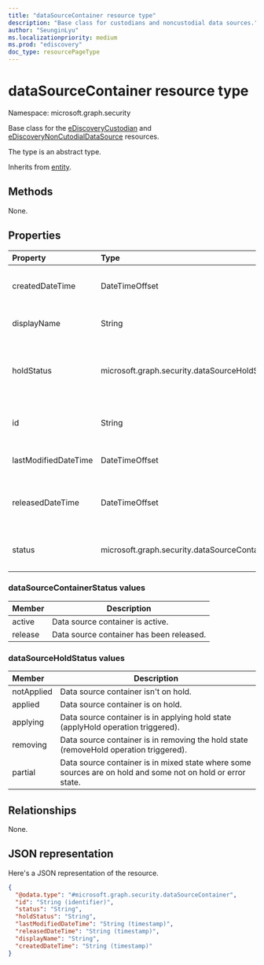 ```yaml
---
title: "dataSourceContainer resource type"
description: "Base class for custodians and noncustodial data sources."
author: "SeunginLyu"
ms.localizationpriority: medium
ms.prod: "ediscovery"
doc_type: resourcePageType
---
```


# dataSourceContainer resource type

Namespace: microsoft.graph.security



Base class for the [eDiscoveryCustodian](../resources/security-ediscoverycustodian.md) and [eDiscoveryNonCutodialDataSource](../resources/security-ediscoverynoncustodialdatasource.md) resources.

The type is an abstract type.

Inherits from [entity](../resources/entity.md).

## Methods

None.
## Properties
|Property|Type|Description|
|:---|:---|:---|
|createdDateTime|DateTimeOffset|Created date and time of the dataSourceContainer entity.|
|displayName|String|Display name of the dataSourceContainer entity.|
|holdStatus|microsoft.graph.security.dataSourceHoldStatus|The hold status of the dataSourceContainer. The possible values are: `notApplied`, `applied`, `applying`, `removing`, `partial`|
|id|String|Unique identifier of the dataSourceContainer. Inherited from [entity](../resources/entity.md)|
|lastModifiedDateTime|DateTimeOffset|Last modified date and time of the dataSourceContainer.|
|releasedDateTime|DateTimeOffset|Date and time that the dataSourceContainer was released from the case.|
|status|microsoft.graph.security.dataSourceContainerStatus|Latest status of the dataSourceContainer. Possible values are: `Active`, `Released`.|

### dataSourceContainerStatus values

|Member|Description|
|:----|-----------|
| active| Data source container is active.|
| release | Data source container has been released.|

### dataSourceHoldStatus values

|Member|Description|
|:----|-----------|
| notApplied | Data source container isn't on hold.|
| applied | Data source container is on hold.|
| applying | Data source container is in applying hold state (applyHold operation triggered).|
| removing | Data source container is in removing the hold state (removeHold operation triggered).|
| partial | Data source container is in mixed state where some sources are on hold and some not on hold or error state.|
## Relationships
None.

## JSON representation
Here's a JSON representation of the resource.
<!-- {
  "blockType": "resource",
  "keyProperty": "id",
  "@odata.type": "microsoft.graph.security.dataSourceContainer",
  "baseType": "microsoft.graph.entity",
  "openType": false
}
-->
``` json
{
  "@odata.type": "#microsoft.graph.security.dataSourceContainer",
  "id": "String (identifier)",
  "status": "String",
  "holdStatus": "String",
  "lastModifiedDateTime": "String (timestamp)",
  "releasedDateTime": "String (timestamp)",
  "displayName": "String",
  "createdDateTime": "String (timestamp)"
}
```

